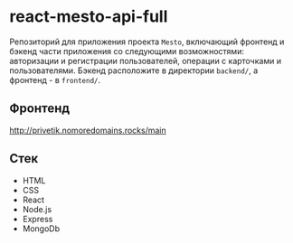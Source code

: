 # react-mesto-api-full
Репозиторий для приложения проекта `Mesto`, включающий фронтенд и бэкенд части приложения со следующими возможностями: авторизации и регистрации пользователей, операции с карточками и пользователями. Бэкенд расположите в директории `backend/`, а фронтенд - в `frontend/`. 
  
## Фронтенд 
http://privetik.nomoredomains.rocks/main

## Стек   

* HTML
* CSS
* React
* Node.js
* Express
* MongoDb  
